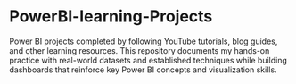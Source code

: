 # PowerBI-learning-Projects
Power BI projects completed by following YouTube tutorials, blog guides, and other learning resources. This repository documents my hands-on practice with real-world datasets and established techniques while building dashboards that reinforce key Power BI concepts and visualization skills.
